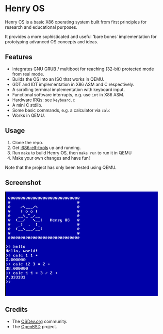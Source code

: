 # Henry OS

Henry OS is a basic X86 operating system built from first principles for research and educational purposes.

It provides a more sophisticated and useful 'bare bones' implementation for prototyping advanced OS concepts and ideas.

## Features

+ Integrates GNU GRUB / multiboot for reaching (32-bit) protected mode from real mode.
+ Builds the OS into an ISO that works in QEMU.
+ GDT and IDT implementation in X86 ASM and C respectively.
+ A scrolling terminal implementation with keyboard input.
+ Functional software interrupts, e.g. use `int` in X86 ASM.
+ Hardware IRQs: see `keyboard.c`
+ A mini C stdlib.
+ Some basic commands, e.g. a calculator via `calc`
+ Works in QEMU.

## Usage

1. Clone the repo.
2. Get [i686-elf-tools](https://github.com/lordmilko/i686-elf-tools) up and running.
3. Run `make` to build Henry OS, then `make run` to run it in QEMU
4. Make your own changes and have fun!

Note that the project has only been tested using QEMU.

## Screenshot

![Henry OS screenshot](henryos_screenshot.png)

## Credits

+ The [OSDev.org](https://osdev.org) community.
+ The [OpenBSD](www.openbsd.org) project.